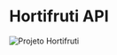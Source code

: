 # Hortifruti API

![Projeto Hortifruti](https://user-images.githubusercontent.com/84466506/138962996-599d2a70-de49-4fd1-9fbe-7b9b5485a1a7.gif)

